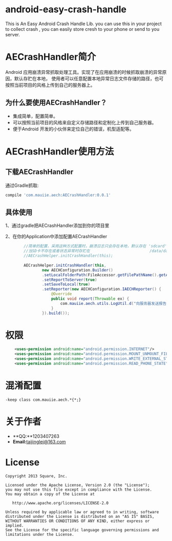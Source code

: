 # android-easy-crash-handle
This is An Easy Android Crash Handle Lib.
you can use this in your project to collect crash , you can easily store cresh to your phone
or send to you server.

# AECrashHandler简介
Android 应用崩溃异常抓取处理工具。实现了在应用崩溃的时候抓取崩溃的异常原因，默认存贮在本地，
使用者可以任意配置本地异常日志文件存储的路径，也可按照当前项目的风格上传到自己的服务器上。

## 为什么要使用AECrashHandler？
* 集成简单，配置简单。
* 可以按照当前项目的风格来自定义存储路径和定制化上传到自己服务器。
* 便于Android 开发的小伙伴来定位自己的错误，机型适配等。

# AECrashHandler使用方法

## 下载AECrashHandler
通过Gradle抓取:

```gradle
compile 'com.mauiie.aech:AECrashHandler:0.0.1'
```


## 具体使用
1、通过gradle把AECrashHandler添加到你的项目里

2、在你的Application中添加配置AECrashHandler

```java
        //简单的配置，采用这种方式配置时，崩溃日志只会存在本地，默认存在 'sdcard'/Android/data/'youPackageName'/files/crash/ ,
        //当SD卡不存在或者状态异常时存贮在                          /data/data/'youPackageName'/crash/
        //AECrashHelper.initCrashHandler(this); 
        
        AECrashHelper.initCrashHandler(this,
                new AECHConfiguration.Builder()
                .setLocalFolderPath(FileAccessor.getFilePathName().getAbsolutePath()) //配置日志信息存储的路径
                .setReportToServer(true)                                              //开启报告服务器功能   
                .setSaveToLocal(true)                                                 //开启存储在本地功能 
                .setReporter(new AECHConfiguration.IAECHReporter() {                  //向服务器发送报告由你自己根据项目的环境定制实现
                    @Override
                    public void report(Throwable ex) {
                        com.mauiie.aech.utils.LogUtil.d("向服务器发送报告由你自己根据项目的环境定制实现");
                    }
                }).build());
```

# 权限
```xml
    <uses-permission android:name="android.permission.INTERNET"/>
    <uses-permission android:name="android.permission.MOUNT_UNMOUNT_FILESYSTEMS"/>
    <uses-permission android:name="android.permission.WRITE_EXTERNAL_STORAGE"/>
    <uses-permission android:name="android.permission.READ_PHONE_STATE"/>
```

# 混淆配置   
```properties
-keep class com.mauiie.aech.*{*;}
```

# 关于作者
* **QQ:**1203407263
* **Email:**<taijinglei@163.com>

License
=======

    Copyright 2013 Square, Inc.

    Licensed under the Apache License, Version 2.0 (the "License");
    you may not use this file except in compliance with the License.
    You may obtain a copy of the License at

       http://www.apache.org/licenses/LICENSE-2.0

    Unless required by applicable law or agreed to in writing, software
    distributed under the License is distributed on an "AS IS" BASIS,
    WITHOUT WARRANTIES OR CONDITIONS OF ANY KIND, either express or implied.
    See the License for the specific language governing permissions and
    limitations under the License.
